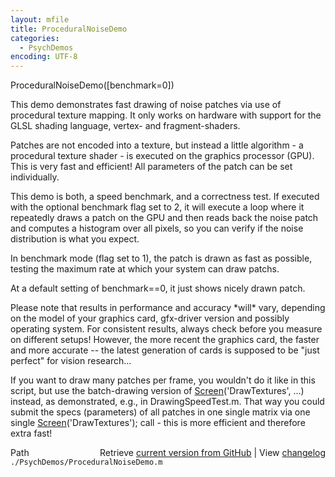 ```yaml
---
layout: mfile
title: ProceduralNoiseDemo
categories:
  - PsychDemos
encoding: UTF-8
---
```


ProceduralNoiseDemo\(\[benchmark=0\]\)

This demo demonstrates fast drawing of noise patches via use of
procedural texture mapping. It only works on hardware with support for
the GLSL shading language, vertex- and fragment-shaders.

Patches are not encoded into a texture, but instead a little algorithm -
a procedural texture shader - is executed on the graphics processor
\(GPU\). This is very fast and efficient\! All parameters of the patch can
be set individually.

This demo is both, a speed benchmark, and a correctness test. If executed
with the optional benchmark flag set to 2, it will execute a loop where
it repeatedly draws a patch on the GPU and then reads back the noise
patch and computes a histogram over all pixels, so you can verify if the
noise distribution is what you expect.

In benchmark mode \(flag set to 1\), the patch is drawn as fast as
possible, testing the maximum rate at which your system can draw patchs.

At a default setting of benchmark==0, it just shows nicely drawn patch.

Please note that results in performance and accuracy \*will\* vary,
depending on the model of your graphics card, gfx-driver version and
possibly operating system. For consistent results, always check before
you measure on different setups\! However, the more recent the graphics
card, the faster and more accurate -- the latest generation of cards is
supposed to be "just perfect" for vision research...

If you want to draw many patches per frame, you wouldn't do it like in
this script, but use the batch-drawing version of [Screen](/docs/Screen)\('DrawTextures',
...\) instead, as demonstrated, e.g., in DrawingSpeedTest.m. That way you
could submit the specs \(parameters\) of all patches in one single matrix
via one single [Screen](/docs/Screen)\('DrawTextures'\); call - this is more efficient and
therefore extra fast\!



<div class="code_header" style="text-align:right;">
  <span style="float:left;">Path&nbsp;&nbsp;</span> <span class="counter">Retrieve <a href=
  "https://raw.github.com/Psychtoolbox-3/Psychtoolbox-3/beta/./PsychDemos/ProceduralNoiseDemo.m">current version from GitHub</a> | View <a href=
  "https://github.com/Psychtoolbox-3/Psychtoolbox-3/commits/beta/./PsychDemos/ProceduralNoiseDemo.m">changelog</a></span>
</div>
<div class="code">
  <code>./PsychDemos/ProceduralNoiseDemo.m</code>
</div>

